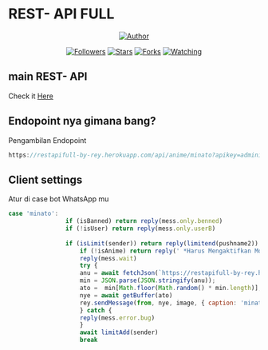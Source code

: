 
 
# REST- API FULL 
<p align="center">
</p>
<p align="center">
<a href="https://github.com/zeeoneofc"><img title="Author" src="https://img.shields.io/badge/Author-ThisLeonReal-orange.svg?style=for-the-badge&logo=github"></a>
</p>
<p align="center">
<a href="https://github.com/130N-STUDIO/followers"><img title="Followers" src="https://img.shields.io/github/followers/zeeoneofc?color=red&style=flat-square"></a>
<a href="https://github.com/130N-STUDIO/api-zeeoneofc/stargazers/"><img title="Stars" src="https://img.shields.io/github/stars/zeeoneofc/api-zeeoneofc?color=blue&style=flat-square"></a>
<a href="https://github.com/zeeoneofc/api-zeeoneofc/network/members"><img title="Forks" src="https://img.shields.io/github/forks/zeeoneofc/api-zeeoneofc?color=red&style=flat-square"></a>
<a href="https://github.com/zeeoneofc/api-zeeoneofc/watchers"><img title="Watching" src="https://img.shields.io/github/watchers/zeeoneofc/api-zeeoneofc?label=Watchers&color=blue&style=flat-square"></a>
</p>

## main REST- API
Check it [Here](https://restapifull-by-rey.herokuapp.com/api)


## Endopoint nya gimana bang?
Pengambilan Endopoint
```js
https://restapifull-by-rey.herokuapp.com/api/anime/minato?apikey=administrator
```
## Client settings
Atur di case bot WhatsApp mu

```js
case 'minato':
				if (isBanned) return reply(mess.only.benned)    
				if (!isUser) return reply(mess.only.userB)
				
				if (isLimit(sender)) return reply(limitend(pushname2))
					if (!isAnime) return reply(' *Harus Mengaktifkan Mode Anime* ')
					reply(mess.wait)
					try {
					anu = await fetchJson(`https://restapifull-by-rey.herokuapp.com/api/anime/Minato?&Apikey=administrator`, {method: 'get'})
					min = JSON.parse(JSON.stringify(anu));
					ato =  min[Math.floor(Math.random() * min.length)];
					nye = await getBuffer(ato)
					rey.sendMessage(from, nye, image, { caption: 'minato!!', quoted: mek })
					} catch {
					reply(mess.error.bug)
					}
					await limitAdd(sender)
					break 
```
</p>
